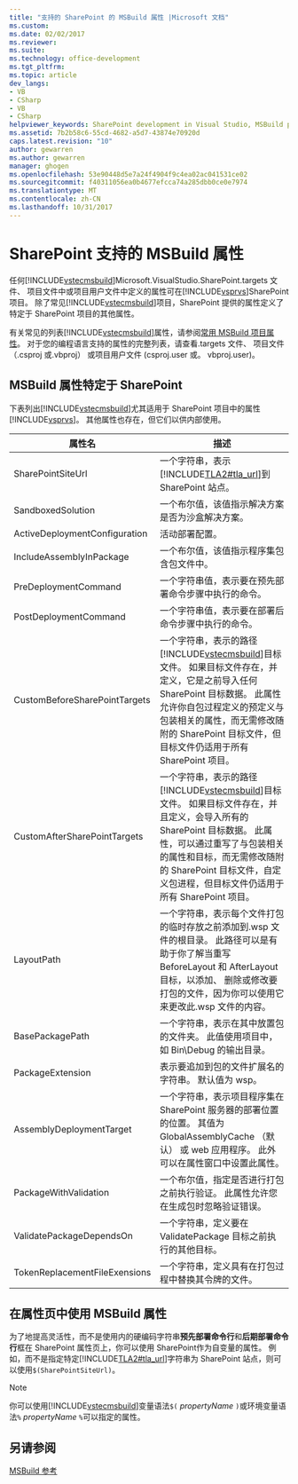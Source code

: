```yaml
---
title: "支持的 SharePoint 的 MSBuild 属性 |Microsoft 文档"
ms.custom: 
ms.date: 02/02/2017
ms.reviewer: 
ms.suite: 
ms.technology: office-development
ms.tgt_pltfrm: 
ms.topic: article
dev_langs:
- VB
- CSharp
- VB
- CSharp
helpviewer_keywords: SharePoint development in Visual Studio, MSBuild properties
ms.assetid: 7b2b58c6-55cd-4682-a5d7-43874e70920d
caps.latest.revision: "10"
author: gewarren
ms.author: gewarren
manager: ghogen
ms.openlocfilehash: 53e90448d5e7a24f4904f9c4ea02ac041531ce02
ms.sourcegitcommit: f40311056ea0b4677efcca74a285dbb0ce0e7974
ms.translationtype: MT
ms.contentlocale: zh-CN
ms.lasthandoff: 10/31/2017
---
```

# <a name="msbuild-properties-supported-by-sharepoint"></a>SharePoint 支持的 MSBuild 属性
  任何[!INCLUDE[vstecmsbuild](../sharepoint/includes/vstecmsbuild-md.md)]Microsoft.VisualStudio.SharePoint.targets 文件、 项目文件中或项目用户文件中定义的属性可在[!INCLUDE[vsprvs](../sharepoint/includes/vsprvs-md.md)]SharePoint 项目。 除了常见[!INCLUDE[vstecmsbuild](../sharepoint/includes/vstecmsbuild-md.md)]项目，SharePoint 提供的属性定义了特定于 SharePoint 项目的其他属性。  
  
 有关常见的列表[!INCLUDE[vstecmsbuild](../sharepoint/includes/vstecmsbuild-md.md)]属性，请参阅[常用 MSBuild 项目属性](http://go.microsoft.com/fwlink/?LinkID=168687)。 对于您的编程语言支持的属性的完整列表，请查看.targets 文件、 项目文件 （.csproj 或.vbproj） 或项目用户文件 (csproj.user 或。 vbproj.user)。  
  
## <a name="msbuild-properties-specific-to-sharepoint"></a>MSBuild 属性特定于 SharePoint  
 下表列出[!INCLUDE[vstecmsbuild](../sharepoint/includes/vstecmsbuild-md.md)]尤其适用于 SharePoint 项目中的属性[!INCLUDE[vsprvs](../sharepoint/includes/vsprvs-md.md)]。 其他属性也存在，但它们以供内部使用。  
  
|属性名|描述|  
|-------------------|-----------------|  
|SharePointSiteUrl|一个字符串，表示[!INCLUDE[TLA2#tla_url](../sharepoint/includes/tla2sharptla-url-md.md)]到 SharePoint 站点。|  
|SandboxedSolution|一个布尔值，该值指示解决方案是否为沙盒解决方案。|  
|ActiveDeploymentConfiguration|活动部署配置。|  
|IncludeAssemblyInPackage|一个布尔值，该值指示程序集包含包文件中。|  
|PreDeploymentCommand|一个字符串值，表示要在预先部署命令步骤中执行的命令。|  
|PostDeploymentCommand|一个字符串值，表示要在部署后命令步骤中执行的命令。|  
|CustomBeforeSharePointTargets|一个字符串，表示的路径[!INCLUDE[vstecmsbuild](../sharepoint/includes/vstecmsbuild-md.md)]目标文件。 如果目标文件存在，并定义，它是之前导入任何 SharePoint 目标数据。 此属性允许你自包过程定义的预定义与包装相关的属性，而无需修改随附的 SharePoint 目标文件，但目标文件仍适用于所有 SharePoint 项目。|  
|CustomAfterSharePointTargets|一个字符串，表示的路径[!INCLUDE[vstecmsbuild](../sharepoint/includes/vstecmsbuild-md.md)]目标文件。 如果目标文件存在，并且定义，会导入所有的 SharePoint 目标数据。 此属性，可以通过重写了与包装相关的属性和目标，而无需修改随附的 SharePoint 目标文件，自定义包进程，但目标文件仍适用于所有 SharePoint 项目。|  
|LayoutPath|一个字符串，表示每个文件打包的临时存放之前添加到.wsp 文件的根目录。 此路径可以是有助于你了解当重写 BeforeLayout 和 AfterLayout 目标，以添加、 删除或修改要打包的文件，因为你可以使用它来更改此.wsp 文件的内容。|  
|BasePackagePath|一个字符串，表示在其中放置包的文件夹。 此值使用项目中，如 Bin\Debug 的输出目录。|  
|PackageExtension|表示要追加到包的文件扩展名的字符串。 默认值为 wsp。|  
|AssemblyDeploymentTarget|一个字符串，表示项目程序集在 SharePoint 服务器的部署位置的位置。 其值为 GlobalAssemblyCache （默认） 或 web 应用程序。 此外可以在属性窗口中设置此属性。|  
|PackageWithValidation|一个布尔值，指定是否进行打包之前执行验证。 此属性允许您在生成包时忽略验证错误。|  
|ValidatePackageDependsOn|一个字符串，定义要在 ValidatePackage 目标之前执行的其他目标。|  
|TokenReplacementFileExensions|一个字符串，定义具有在打包过程中替换其令牌的文件。|  
  
## <a name="using-msbuild-properties-in-the-properties-page"></a>在属性页中使用 MSBuild 属性  
 为了地提高灵活性，而不是使用内的硬编码字符串**预先部署命令行**和**后期部署命令行**框在 SharePoint 属性页上，你可以使用 SharePoint作为自变量的属性。 例如，而不是指定特定[!INCLUDE[TLA2#tla_url](../sharepoint/includes/tla2sharptla-url-md.md)]字符串为 SharePoint 站点，则可以使用`$(SharePointSiteUrl)`。  
  
> [!NOTE]  
>  你可以使用[!INCLUDE[vstecmsbuild](../sharepoint/includes/vstecmsbuild-md.md)]变量语法`$(` *propertyName* `)`或环境变量语法`%` *propertyName* `%`可以指定的属性。  
  
## <a name="see-also"></a>另请参阅  
 [MSBuild 参考](/visualstudio/msbuild/msbuild-reference)  
  
  